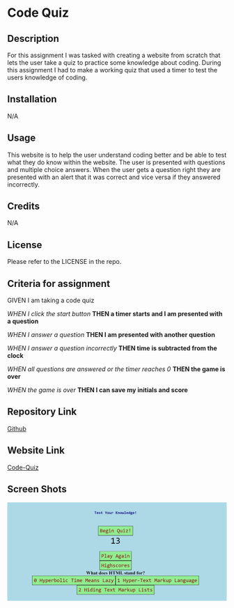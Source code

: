 # Code Quiz

## Description

For this assignment I was tasked with creating a website from scratch that lets the user take a quiz to practice some knowledge about coding. During this assignment I had to make a working quiz that used a timer to test the users knowledge of coding.

## Installation

N/A

## Usage

This website is to help the user understand coding better and be able to test what they do know within the website. The user is presented with questions and multiple choice answers. When the user gets a question right they are presented with an alert that it was correct and vice versa if they answered incorrectly.

## Credits

N/A

## License

Please refer to the LICENSE in the repo.

## Criteria for assignment

GIVEN I am taking a code quiz

*WHEN I click the start button*
**THEN a timer starts and I am presented with a question**

*WHEN I answer a question*
**THEN I am presented with another question**

*WHEN I answer a question incorrectly*
**THEN time is subtracted from the clock**

*WHEN all questions are answered or the timer reaches 0*
**THEN the game is over**

*WHEN the game is over*
**THEN I can save my initials and score**

## Repository Link

[Github](https://github.com/PintoDrop/codequiz)

## Website Link

[Code-Quiz](https://pintodrop.github.io/codequiz/)

## Screen Shots

![Deployed Website](./assets/images/Website%20Screenshot.JPG)